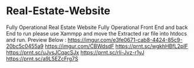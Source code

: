 # Real-Estate-Website
Fully Operational Real Estate Website
Fully Operational Front End and back End
to run please use Xammpp and move the Extracted rar file into htdocs and run.
Preview Below :
https://imgur.com/e3fe0671-cab8-4424-85c9-20bc5c0455a9
https://imgur.com/CBWdsdF
https://prnt.sc/wgkhHBfL2pIF
https://prnt.sc/uJvsJCqacSJx
https://prnt.sc/rli-Jvz-r1yJ
https://prnt.sc/a9L5EZcFrg7S

